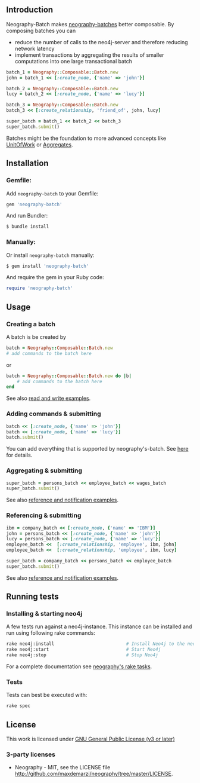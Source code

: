 ## Introduction
Neography-Batch makes [neography-batches](https://github.com/maxdemarzi/neography/wiki/Batch "Neography Batch") better composable. By composing batches you can
* reduce the number of calls to the neo4j-server and therefore reducing network latency
* implement transactions by aggregating the results of smaller computations into one large transactional batch

```ruby
batch_1 = Neography::Composable::Batch.new
john = batch_1 << [:create_node, {'name' => 'john'}]

batch_2 = Neography::Composable::Batch.new
lucy = batch_2 << [:create_node, {'name' => 'lucy'}]

batch_3 = Neography::Composable::Batch.new
batch_3 << [:create_relationship, 'friend_of', john, lucy]

super_batch = batch_1 << batch_2 << batch_3
super_batch.submit()
```
Batches might be the foundation to more advanced concepts like [UnitOfWork](http://www.martinfowler.com/eaaCatalog/unitOfWork.html) or [Aggregates](http://en.wikipedia.org/wiki/Domain-driven_design).
## Installation
### Gemfile:
Add `neography-batch` to your Gemfile:
```ruby
gem 'neography-batch'
```
And run Bundler:
```sh
$ bundle install
```
### Manually:
Or install `neography-batch` manually:
```sh
$ gem install 'neography-batch'
```
And require the gem in your Ruby code:
```ruby
require 'neography-batch'
```
## Usage
### Creating a batch
A batch is be created by
```ruby
batch = Neography::Composable::Batch.new
# add commands to the batch here
```
or
```ruby
batch = Neography::Composable::Batch.new do |b|
    # add commands to the batch here
end
```
See also [read and write examples](https://github.com/Enceradeira/neography-batch/blob/master/spec/examples/read_and_write_examples_spec.rb).
### Adding commands & submitting
```ruby
batch << [:create_node, {'name' => 'john'}]
batch << [:create_node, {'name' => 'lucy'}]
batch.submit()
```
You can add everything that is supported by neography's-batch. See [here](https://github.com/maxdemarzi/neography/wiki/Batch) for details.
### Aggregating & submitting
```ruby
super_batch = persons_batch << employee_batch << wages_batch
super_batch.submit()
```
See also [reference and notification examples](https://github.com/Enceradeira/neography-batch/blob/master/spec/examples/references_and_notification_examples_spec.rb).
### Referencing & submitting
 ```ruby
ibm = company_batch << [:create_node, {'name' => 'IBM'}]
john = persons_batch << [:create_node, {'name' => 'john'}]
lucy = persons_batch << [:create_node, {'name' => 'lucy'}]
employee_batch <<  [:create_relationship, 'employee', ibm, john]
employee_batch <<  [:create_relationship, 'employee', ibm, lucy]

super_batch = company_batch << persons_batch << employee_batch
super_batch.submit()
 ```
See also [reference and notification examples](https://github.com/Enceradeira/neography-batch/blob/master/spec/examples/references_and_notification_examples_spec.rb).
## Running tests
### Installing & starting neo4j
A few tests run against a neo4j-instance. This instance can be installed and run using following rake commands:
```sh
rake neo4j:install                           # Install Neo4j to the neo4j directory under your project
rake neo4j:start                             # Start Neo4j
rake neo4j:stop                              # Stop Neo4j
```
For a complete documentation see [neography's rake tasks](https://github.com/maxdemarzi/neography/wiki/Rake-tasks "Rake tasks").
### Tests
Tests can best be executed with:
```sh
rake spec
```
## License
This work is licensed under [GNU General Public License (v3 or later)](http://www.gnu.org/licenses/gpl-3.0.html)

### 3-party licenses
* Neography - MIT, see the LICENSE file http://github.com/maxdemarzi/neography/tree/master/LICENSE.
